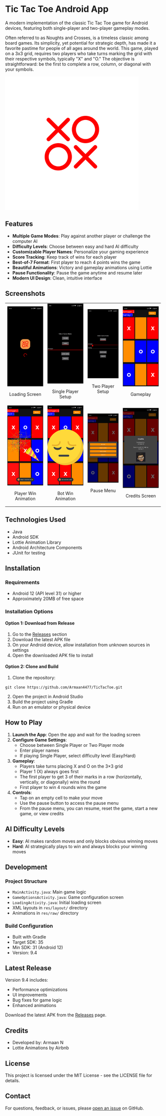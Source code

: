 # Tic Tac Toe Android App

A modern implementation of the classic Tic Tac Toe game for Android devices, featuring both single-player and two-player gameplay modes.

Often referred to as Noughts and Crosses, is a timeless classic among board games. Its simplicity, yet potential for strategic depth, has made it a favorite pastime for people of all ages around the world. This game, played on a 3x3 grid, requires two players who take turns marking the grid with their respective symbols, typically "X" and "O." The objective is straightforward: be the first to complete a row, column, or diagonal with your symbols.

![Tic Tac Toe Logo](app/src/main/res/mipmap-xxxhdpi/ic_launcher_foreground.webp)

## Features

- **Multiple Game Modes**: Play against another player or challenge the computer AI
- **Difficulty Levels**: Choose between easy and hard AI difficulty
- **Customizable Player Names**: Personalize your gaming experience
- **Score Tracking**: Keep track of wins for each player
- **Best-of-7 Format**: First player to reach 4 points wins the game
- **Beautiful Animations**: Victory and gameplay animations using Lottie
- **Pause Functionality**: Pause the game anytime and resume later
- **Modern UI Design**: Clean, intuitive interface

## Screenshots

<table>
  <tr>
    <td>
      <img src="screenshots/loading_screen.png" alt="Loading Screen" width="200"/>
      <p align="center">Loading Screen</p>
    </td>
    <td>
      <img src="screenshots/start_screen_1player.png" alt="Game Options- 1 player" width="200"/>
      <p align="center">Single Player Setup</p>
    </td>
    <td>
      <img src="screenshots/start_screen_2players.png" alt="Game Options- 2 player" width="200">
      <p align="center">Two Player Setup</p>
    </td>
    <td>
      <img src="screenshots/in_game.png" alt="Gameplay" width="200"/>
      <p align="center">Gameplay</p>
    </td>
  </tr>
  <tr>
    <td>
      <img src="screenshots/player_wins.png" alt="Player Win Animation" width="200"/>
      <p align="center">Player Win Animation</p>
    </td>
    <td>
      <img src="screenshots/bot_wins.png" alt="Bot Win Animation" width="200"/>
      <p align="center">Bot Win Animation</p>
    </td>
    <td>
      <img src="screenshots/pause_menu.png" alt="Pause Menu" width="200"/>
      <p align="center">Pause Menu</p>
    </td>
    <td>
      <img src="screenshots/credits.png" alt="Credits Screen" width="200"/>
      <p align="center">Credits Screen</p>
    </td>
  </tr>
</table>

## Technologies Used

- Java
- Android SDK
- Lottie Animation Library
- Android Architecture Components
- JUnit for testing

## Installation

### Requirements
- Android 12 (API level 31) or higher
- Approximately 20MB of free space

### Installation Options

#### Option 1: Download from Release
1. Go to the [Releases](https://github.com/Armaan4477/TicTacToe/releases) section
2. Download the latest APK file
3. On your Android device, allow installation from unknown sources in settings
4. Open the downloaded APK file to install

#### Option 2: Clone and Build
1. Clone the repository:
```
git clone https://github.com/Armaan4477/TicTacToe.git
```
2. Open the project in Android Studio
3. Build the project using Gradle
4. Run on an emulator or physical device

## How to Play

1. **Launch the App**: Open the app and wait for the loading screen
2. **Configure Game Settings**:
   - Choose between Single Player or Two Player mode
   - Enter player names
   - If playing Single Player, select difficulty level (Easy/Hard)
3. **Gameplay**:
   - Players take turns placing X and O on the 3×3 grid
   - Player 1 (X) always goes first
   - The first player to get 3 of their marks in a row (horizontally, vertically, or diagonally) wins the round
   - First player to win 4 rounds wins the game
4. **Controls**:
   - Tap on an empty cell to make your move
   - Use the pause button to access the pause menu
   - From the pause menu, you can resume, reset the game, start a new game, or view credits

## AI Difficulty Levels

- **Easy**: AI makes random moves and only blocks obvious winning moves
- **Hard**: AI strategically plays to win and always blocks your winning moves

## Development

### Project Structure
- `MainActivity.java`: Main game logic
- `GameOptionsActivity.java`: Game configuration screen
- `LoadingActivity.java`: Initial loading screen
- XML layouts in `res/layout/` directory
- Animations in `res/raw/` directory

### Build Configuration
- Built with Gradle
- Target SDK: 35
- Min SDK: 31 (Android 12)
- Version: 9.4

## Latest Release

Version 9.4 includes:
- Performance optimizations
- UI improvements
- Bug fixes for game logic
- Enhanced animations

Download the latest APK from the [Releases](https://github.com/Armaan4477/TicTacToe/releases) page.

## Credits

- Developed by: Armaan N
- Lottie Animations by Airbnb

## License

This project is licensed under the MIT License - see the LICENSE file for details.

## Contact

For questions, feedback, or issues, please [open an issue](https://github.com/Armaan4477/TicTacToe/issues) on GitHub.
